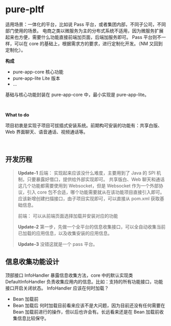 # pure-pltf

适用场景：一体化的平台，比如说 Pass 平台，或者集团内部，不同子公司，不同部门使用的场景。
电商之类以微服务为主的分布式系统不适用，因为微服务扩展起来也方便，需要什么功能直接前端加页面，后端加服务即可。
Pass 平台则不一样，可以在 core 的基础上，根据需求方的要求，进行定制化开发。（NM 又回到定制化）。

**构成**
- pure-app-core 核心功能
- pure-app-lite Lite 版本
- ...


基础与核心功能封装在 pure-app-core 中，最小实现是 pure-app-lite。

<br>

**What to do**

项目初衷是实现子项目可拔插式安装系统。前期构可安装的功能有：共享白版、Web 界面聊天、语音通话、视频通话等。

<br>

## 开发历程
> **Update-1**
> 后端：
> 实现起来应该没什么难度，主要用到了 Java 的 SPI 机制，只要暴露好借口，提供给外部实现即可。
> 共享版白、Web 聊天和通话这几个功能都需要使用到 Websocket，但是 Websocket 作为一个外部协议，引入 core 包不合适，哪个功能需要就从在该功能项目直接引入即可。
> 应该新增创建扫描接口，由子项目实现即可，可以直接从 pom.xml 获取基础信息。
> 
> 前端：
> 可以从前端页面选择加载并安装对应的功能
> 
> **Update-2**
> 第一步，先做一个全平台的信息收集接口，可以全自动收集当前已加载的应用信息，以及收集安装的应用信息。
> 
> **Update-3**
> 没错这就是一个 pass 平台。


## 信息收集功能设计
顶部接口 InfoHandler 暴露信息收集方法，core 中的默认实现类 DefaultInfoHandler 负责收集应用内的信息。比如：支持的所有功能接口，功能接口开启关闭状态。
InfoHandler 应该在何时加载？
* Bean 加载前
* Bean 加载后
何时加载目前看来应该不是大问题，因为目前还没有任何需要在 Bean 加载前进行的操作，但以后也许会有。长远看来还是在 Bean 加载前收集信息比较保守。
